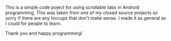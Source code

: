 This is a simple code poject for using scrollable tabs in Android programming. This was taken from one of my closed source projects so sorry if there are any hiccups that don't make sense. I made it as general as I could for people to learn.

Thank you and happy programming!
